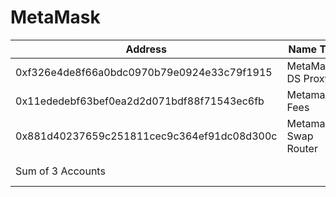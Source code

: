 # MetaMask

| Address                                    | Name Tag              | Balance               | Txn Count |
| ------------------------------------------ | --------------------- | --------------------- | --------- |
| 0xf326e4de8f66a0bdc0970b79e0924e33c79f1915 | MetaMask: DS Proxy    | 26,098.83823762 Ether | 118       |
| 0x11ededebf63bef0ea2d2d071bdf88f71543ec6fb | Metamask: Fees        | 81.35360065 Ether     | 1,412     |
| 0x881d40237659c251811cec9c364ef91dc08d300c | Metamask: Swap Router | 0 Ether               | 6,310,003 |
| Sum of 3 Accounts                          |                       | 26,180.19183828 Ether | 6,311,533 |

